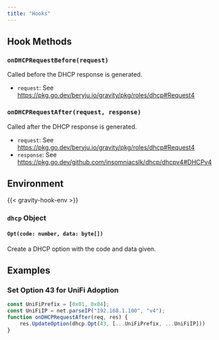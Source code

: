 ```yaml
---
title: "Hooks"
---
```


## Hook Methods

### `onDHCPRequestBefore(request)`

Called before the DHCP response is generated.

- `request`: See https://pkg.go.dev/beryju.io/gravity/pkg/roles/dhcp#Request4

### `onDHCPRequestAfter(request, response)`

Called after the DHCP response is generated.

- `request`: See https://pkg.go.dev/beryju.io/gravity/pkg/roles/dhcp#Request4
- `response`: See https://pkg.go.dev/github.com/insomniacslk/dhcp/dhcpv4#DHCPv4

## Environment

{{< gravity-hook-env >}}

### `dhcp` Object

#### `Opt(code: number, data: byte[])`

Create a DHCP option with the code and data given.

## Examples

### Set Option 43 for UniFi Adoption

```javascript
const UniFiPrefix = [0x01, 0x04];
const UniFiIP = net.parseIP("192.168.1.100", "v4");
function onDHCPRequestAfter(req, res) {
    res.UpdateOption(dhcp.Opt(43, [...UniFiPrefix, ...UniFiIP]))
}
```
